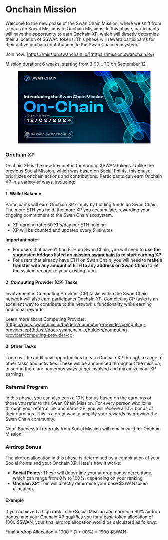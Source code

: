 # Onchain Mission

Welcome to the new phase of the Swan Chain Mission, where we shift from a focus on Social Missions to Onchain Missions. In this phase, participants will have the opportunity to earn Onchain XP, which will directly determine their allocation of $SWAN tokens. This phase will reward participants for their active onchain contributions to the Swan Chain ecosystem.

Join now: [https://mission.swanchain.io/](https://mission.swanchain.io/)

Mission duration: 6 weeks, starting from 3:00 UTC on September 12

<figure><img src="../../../.gitbook/assets/Introducing the Swan Chain Mission_ Onchain 2.png" alt=""><figcaption></figcaption></figure>

### Onchain XP

Onchain XP is the new key metric for earning $SWAN tokens. Unlike the previous Social Mission, which was based on Social Points, this phase prioritizes onchain actions and contributions. Participants can earn Onchain XP in a variety of ways, including:

#### 1. Wallet Balance

Participants will earn Onchain XP simply by holding funds on Swan Chain. The more ETH you hold, the more XP you accumulate, rewarding your ongoing commitment to the Swan Chain ecosystem.

* XP earning rate: 50 XPs/day per ETH holding
* XP will be counted and updated every 5 minutes

**Important note:**

* For users that haven’t had ETH on Swan Chain, you will need to **use the suggested bridges listed on** [**mission.swanchain.io**](https://mission.swanchain.io/) **to start earning XP**.
* For users that already have ETH on Swan Chain, you will need to **make a** **transfer with any amount of ETH to any address on Swan Chain** to let the system recognize your existing fund.

#### 2. Computing Provider (CP) Tasks

Involvement in Computing Provider (CP) tasks within the Swan Chain network will also earn participants Onchain XP. Completing CP tasks is an excellent way to contribute to the network's functionality while earning additional rewards.

Learn more about Computing Provider: [https://docs.swanchain.io/bulders/computing-provider/computing-provider-cp](https://docs.swanchain.io/bulders/computing-provider/computing-provider-cp)

#### 3. Other Tasks

There will be additional opportunities to earn Onchain XP through a range of other tasks and activities. These will be announced throughout the mission, ensuring there are numerous ways to get involved and maximize your XP earnings.

### Referral Program

In this phase, you can also earn a 10% bonus based on the earnings of those you refer to the Swan Chain Mission. For every person who joins through your referral link and earns XP, you will receive a 10% bonus of their earnings. This is a great way to amplify your rewards by growing the Swan Chain community.

Note: Successful referrals from Social Mission will remain valid for Onchain Mission.

### Airdrop Bonus

The airdrop allocation in this phase is determined by a combination of your Social Points and your Onchain XP. Here's how it works:

* **Social Points:** These will determine your airdrop bonus percentage, which can range from 0% to 100%, depending on your ranking.
* **Onchain XP:** This will directly determine your base $SWAN token allocation.

#### Example

If you achieved a high rank in the Social Mission and earned a 90% airdrop bonus, and your Onchain XP qualifies you for a base token allocation of 1000 $SWAN, your final airdrop allocation would be calculated as follows:

Final Airdrop Allocation = 1000 \* (1 + 90%) = 1900 $SWAN
